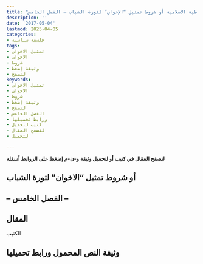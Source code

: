 ```yaml
---
title: "الديمقراطية الاسلامية أو شروط تمثيل “الإخوان” لثورة الشباب – الفصل الخامس"
description: ''
date: '2017-05-04'
lastmod: 2025-04-05
categories:
- فلسفة سياسية
tags:
- تمثيل الاخوان
- الاخوان
- شروط
- وثيقة إضغط
- لتصفح
keywords:
- تمثيل الاخوان
- الاخوان
- شروط
- وثيقة إضغط
- لتصفح
- الفصل الخامس
- ورابط تحميلها
- كتيب لتحميل
- لتصفح المقال
- لتحميل

---
```

**لتصفح المقال في كتيب أو لتحميل وثيقة و-ن-م إضغط على الروابط أسفله**

## **أو شروط تمثيل “الاخوان” لثورة الشباب**

## **– الفصل الخامس –**

## المقال

الكتيب

## وثيقة النص المحمول ورابط تحميلها

###
